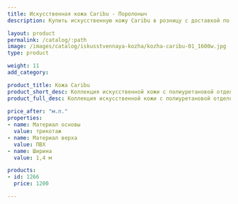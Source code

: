 ```yaml
---
title: Искусственная кожа Caribu - Поролоныч
description: Купить искусственную кожу Caribu в розницу с доставкой по Москве.

layout: product
permalink: /catalog/:path
image: /images/catalog/iskusstvennaya-kozha/kozha-caribu-01_1600w.jpg
type: product

weight: 11
add_category: 

product_title: Кожа Caribu
product_short_desc: Коллекция искусственной кожи с полиуретановой отделкой на основе из нетканого полотна или полиэстера. Подчеркивает оригинальный дизайн мебели и хорошо держит форму.
product_full_desc: Коллекция искусственной кожи с полиуретановой отделкой на основе из нетканого полотна или полиэстера. Подчеркивает оригинальный дизайн мебели и хорошо держит форму.
        
price_after: "м.п."
properties:
- name: Материал основы
  value: трикотаж
- name: Материал верха
  value: ПВХ
- name: Ширина
  value: 1,4 м

products:
- id: 1266
  price: 1200

---
```

